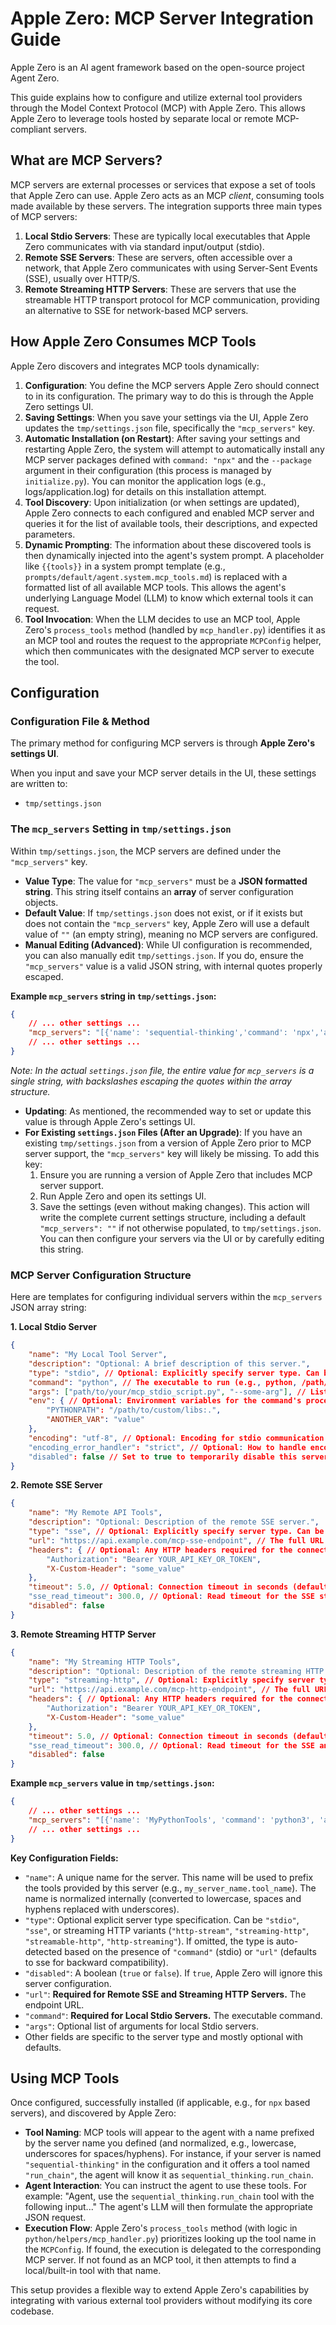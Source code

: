 # Apple Zero: MCP Server Integration Guide
Apple Zero is an AI agent framework based on the open-source project Agent Zero.


This guide explains how to configure and utilize external tool providers through the Model Context Protocol (MCP) with Apple Zero. This allows Apple Zero to leverage tools hosted by separate local or remote MCP-compliant servers.

## What are MCP Servers?

MCP servers are external processes or services that expose a set of tools that Apple Zero can use. Apple Zero acts as an MCP *client*, consuming tools made available by these servers. The integration supports three main types of MCP servers:

1.  **Local Stdio Servers**: These are typically local executables that Apple Zero communicates with via standard input/output (stdio).
2.  **Remote SSE Servers**: These are servers, often accessible over a network, that Apple Zero communicates with using Server-Sent Events (SSE), usually over HTTP/S.
3.  **Remote Streaming HTTP Servers**: These are servers that use the streamable HTTP transport protocol for MCP communication, providing an alternative to SSE for network-based MCP servers.

## How Apple Zero Consumes MCP Tools

Apple Zero discovers and integrates MCP tools dynamically:

1.  **Configuration**: You define the MCP servers Apple Zero should connect to in its configuration. The primary way to do this is through the Apple Zero settings UI.
2.  **Saving Settings**: When you save your settings via the UI, Apple Zero updates the `tmp/settings.json` file, specifically the `"mcp_servers"` key.
3.  **Automatic Installation (on Restart)**: After saving your settings and restarting Apple Zero, the system will attempt to automatically install any MCP server packages defined with `command: "npx"` and the `--package` argument in their configuration (this process is managed by `initialize.py`). You can monitor the application logs  (e.g., logs/application.log) for details on this installation attempt.
4.  **Tool Discovery**: Upon initialization (or when settings are updated), Apple Zero connects to each configured and enabled MCP server and queries it for the list of available tools, their descriptions, and expected parameters.
5.  **Dynamic Prompting**: The information about these discovered tools is then dynamically injected into the agent's system prompt. A placeholder like `{{tools}}` in a system prompt template (e.g., `prompts/default/agent.system.mcp_tools.md`) is replaced with a formatted list of all available MCP tools. This allows the agent's underlying Language Model (LLM) to know which external tools it can request.
6.  **Tool Invocation**: When the LLM decides to use an MCP tool, Apple Zero's `process_tools` method (handled by `mcp_handler.py`) identifies it as an MCP tool and routes the request to the appropriate `MCPConfig` helper, which then communicates with the designated MCP server to execute the tool.

## Configuration

### Configuration File & Method

The primary method for configuring MCP servers is through **Apple Zero's settings UI**.

When you input and save your MCP server details in the UI, these settings are written to:

*   `tmp/settings.json`

### The `mcp_servers` Setting in `tmp/settings.json`

Within `tmp/settings.json`, the MCP servers are defined under the `"mcp_servers"` key.

*   **Value Type**: The value for `"mcp_servers"` must be a **JSON formatted string**. This string itself contains an **array** of server configuration objects.
*   **Default Value**: If `tmp/settings.json` does not exist, or if it exists but does not contain the `"mcp_servers"` key, Apple Zero will use a default value of `""` (an empty string), meaning no MCP servers are configured.
*   **Manual Editing (Advanced)**: While UI configuration is recommended, you can also manually edit `tmp/settings.json`. If you do, ensure the `"mcp_servers"` value is a valid JSON string, with internal quotes properly escaped.

**Example `mcp_servers` string in `tmp/settings.json`:**

```json
{
    // ... other settings ...
    "mcp_servers": "[{'name': 'sequential-thinking','command': 'npx','args': ['--yes', '--package', '@modelcontextprotocol/server-sequential-thinking', 'mcp-server-sequential-thinking']}, {'name': 'brave-search', 'command': 'npx', 'args': ['--yes', '--package', '@modelcontextprotocol/server-brave-search', 'mcp-server-brave-search'], 'env': {'BRAVE_API_KEY': 'YOUR_BRAVE_KEY_HERE'}}, {'name': 'fetch', 'command': 'npx', 'args': ['--yes', '--package', '@tokenizin/mcp-npx-fetch', 'mcp-npx-fetch', '--ignore-robots-txt', '--user-agent=Mozilla/5.0 (Windows NT 10.0; Win64; x64) AppleWebKit/537.36 (KHTML, like Gecko) Chrome/123.0.0.0 Safari/537.36']}]",
    // ... other settings ...
}
```
*Note: In the actual `settings.json` file, the entire value for `mcp_servers` is a single string, with backslashes escaping the quotes within the array structure.*

*   **Updating**: As mentioned, the recommended way to set or update this value is through Apple Zero's settings UI.
*   **For Existing `settings.json` Files (After an Upgrade)**: If you have an existing `tmp/settings.json` from a version of Apple Zero prior to MCP server support, the `"mcp_servers"` key will likely be missing. To add this key:
    1.  Ensure you are running a version of Apple Zero that includes MCP server support.
    2.  Run Apple Zero and open its settings UI.
    3.  Save the settings (even without making changes). This action will write the complete current settings structure, including a default `"mcp_servers": ""` if not otherwise populated, to `tmp/settings.json`. You can then configure your servers via the UI or by carefully editing this string.

### MCP Server Configuration Structure

Here are templates for configuring individual servers within the `mcp_servers` JSON array string:

**1. Local Stdio Server**

```json
{
    "name": "My Local Tool Server",
    "description": "Optional: A brief description of this server.",
    "type": "stdio", // Optional: Explicitly specify server type. Can be "stdio", "sse", or streaming HTTP variants ("http-stream", "streaming-http", "streamable-http", "http-streaming"). Auto-detected if omitted.
    "command": "python", // The executable to run (e.g., python, /path/to/my_tool_server)
    "args": ["path/to/your/mcp_stdio_script.py", "--some-arg"], // List of arguments for the command
    "env": { // Optional: Environment variables for the command's process
        "PYTHONPATH": "/path/to/custom/libs:.",
        "ANOTHER_VAR": "value"
    },
    "encoding": "utf-8", // Optional: Encoding for stdio communication (default: "utf-8")
    "encoding_error_handler": "strict", // Optional: How to handle encoding errors. Can be "strict", "ignore", or "replace" (default: "strict").
    "disabled": false // Set to true to temporarily disable this server without removing its configuration.
}
```

**2. Remote SSE Server**

```json
{
    "name": "My Remote API Tools",
    "description": "Optional: Description of the remote SSE server.",
    "type": "sse", // Optional: Explicitly specify server type. Can be "stdio", "sse", or streaming HTTP variants ("http-stream", "streaming-http", "streamable-http", "http-streaming"). Auto-detected if omitted.
    "url": "https://api.example.com/mcp-sse-endpoint", // The full URL for the SSE endpoint of the MCP server.
    "headers": { // Optional: Any HTTP headers required for the connection.
        "Authorization": "Bearer YOUR_API_KEY_OR_TOKEN",
        "X-Custom-Header": "some_value"
    },
    "timeout": 5.0, // Optional: Connection timeout in seconds (default: 5.0).
    "sse_read_timeout": 300.0, // Optional: Read timeout for the SSE stream in seconds (default: 300.0, i.e., 5 minutes).
    "disabled": false
}
```

**3. Remote Streaming HTTP Server**

```json
{
    "name": "My Streaming HTTP Tools",
    "description": "Optional: Description of the remote streaming HTTP server.",
    "type": "streaming-http", // Optional: Explicitly specify server type. Can be "stdio", "sse", or streaming HTTP variants ("http-stream", "streaming-http", "streamable-http", "http-streaming"). Auto-detected if omitted.
    "url": "https://api.example.com/mcp-http-endpoint", // The full URL for the streaming HTTP endpoint of the MCP server.
    "headers": { // Optional: Any HTTP headers required for the connection.
        "Authorization": "Bearer YOUR_API_KEY_OR_TOKEN",
        "X-Custom-Header": "some_value"
    },
    "timeout": 5.0, // Optional: Connection timeout in seconds (default: 5.0).
    "sse_read_timeout": 300.0, // Optional: Read timeout for the SSE and streaming HTTP streams in seconds (default: 300.0, i.e., 5 minutes).
    "disabled": false
}
```

**Example `mcp_servers` value in `tmp/settings.json`:**

```json
{
    // ... other settings ...
    "mcp_servers": "[{'name': 'MyPythonTools', 'command': 'python3', 'args': ['mcp_scripts/my_server.py'], 'disabled': false}, {'name': 'ExternalAPI', 'url': 'https://data.example.com/mcp', 'headers': {'X-Auth-Token': 'supersecret'}, 'disabled': false}]",
    // ... other settings ...
}
```

**Key Configuration Fields:**

*   `"name"`: A unique name for the server. This name will be used to prefix the tools provided by this server (e.g., `my_server_name.tool_name`). The name is normalized internally (converted to lowercase, spaces and hyphens replaced with underscores).
*   `"type"`: Optional explicit server type specification. Can be `"stdio"`, `"sse"`, or streaming HTTP variants (`"http-stream"`, `"streaming-http"`, `"streamable-http"`, `"http-streaming"`). If omitted, the type is auto-detected based on the presence of `"command"` (stdio) or `"url"` (defaults to sse for backward compatibility).
*   `"disabled"`: A boolean (`true` or `false`). If `true`, Apple Zero will ignore this server configuration.
*   `"url"`: **Required for Remote SSE and Streaming HTTP Servers.** The endpoint URL.
*   `"command"`: **Required for Local Stdio Servers.** The executable command.
*   `"args"`: Optional list of arguments for local Stdio servers.
*   Other fields are specific to the server type and mostly optional with defaults.

## Using MCP Tools

Once configured, successfully installed (if applicable, e.g., for `npx` based servers), and discovered by Apple Zero:

*   **Tool Naming**: MCP tools will appear to the agent with a name prefixed by the server name you defined (and normalized, e.g., lowercase, underscores for spaces/hyphens). For instance, if your server is named `"sequential-thinking"` in the configuration and it offers a tool named `"run_chain"`, the agent will know it as `sequential_thinking.run_chain`.
*   **Agent Interaction**: You can instruct the agent to use these tools. For example: "Agent, use the `sequential_thinking.run_chain` tool with the following input..." The agent's LLM will then formulate the appropriate JSON request.
*   **Execution Flow**: Apple Zero's `process_tools` method (with logic in `python/helpers/mcp_handler.py`) prioritizes looking up the tool name in the `MCPConfig`. If found, the execution is delegated to the corresponding MCP server. If not found as an MCP tool, it then attempts to find a local/built-in tool with that name.

This setup provides a flexible way to extend Apple Zero's capabilities by integrating with various external tool providers without modifying its core codebase.
